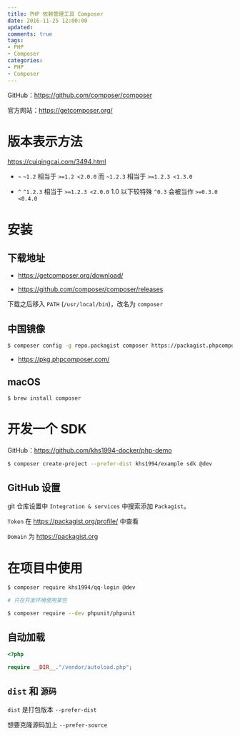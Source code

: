 ```yaml
---
title: PHP 依赖管理工具 Composer
date: 2016-11-25 12:00:00
updated:
comments: true
tags:
- PHP
- Composer
categories:
- PHP
- Composer
---
```


GitHub：https://github.com/composer/composer

官方网站：https://getcomposer.org/

<!--more-->

# 版本表示方法

https://cuiqingcai.com/3494.html

* `~` `~1.2` 相当于 `>=1.2 <2.0.0` 而 `~1.2.3` 相当于 `>=1.2.3 <1.3.0`

* `^` `^1.2.3` 相当于 `>=1.2.3 <2.0.0` 1.0 以下较特殊 `^0.3` 会被当作 `>=0.3.0 <0.4.0`

# 安装

## 下载地址

* https://getcomposer.org/download/

* https://github.com/composer/composer/releases

下载之后移入 `PATH` (`/usr/local/bin`)，改名为 `composer`

## 中国镜像

```bash
$ composer config -g repo.packagist composer https://packagist.phpcomposer.com
```

* https://pkg.phpcomposer.com/

## macOS

```bash
$ brew install composer
```

# 开发一个 SDK

GitHub：https://github.com/khs1994-docker/php-demo

```bash
$ composer create-project --prefer-dist khs1994/example sdk @dev
```

## GitHub 设置

git 仓库设置中 `Integration & services` 中搜索添加 `Packagist`。

`Token` 在 https://packagist.org/profile/ 中查看

`Domain` 为 https://packagist.org

# 在项目中使用

```bash
$ composer require khs1994/qq-login @dev

# 只在开发环境使用某包

$ composer require --dev phpunit/phpunit
```

## 自动加载

```php
<?php

require __DIR__."/vendor/autoload.php";

```

## `dist` 和 `源码`

`dist` 是打包版本 `--prefer-dist`

想要克隆源码加上 `--prefer-source`
